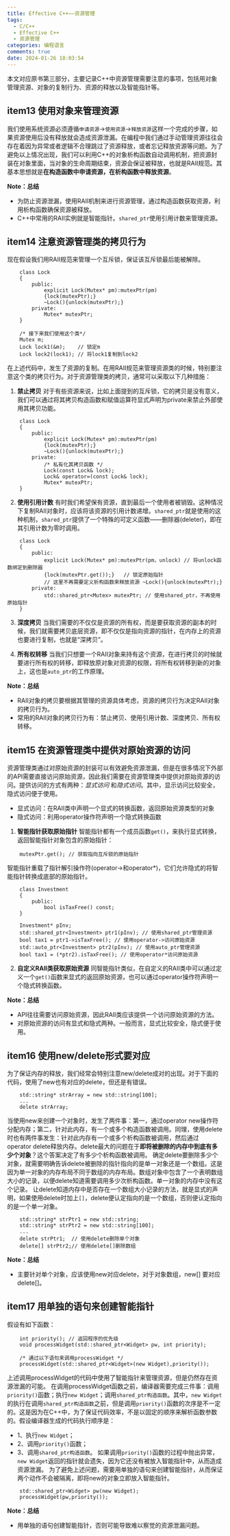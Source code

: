 ```yaml
---
title: Effective C++——资源管理
tags:
  - C/C++
  - Effective C++
  - 资源管理
categories: 编程语言
comments: true
date: 2024-01-26 18:03:54
---
```


本文对应原书第三部分，主要记录C++中资源管理需要注意的事项，包括用对象管理资源、对象的复制行为、资源的释放以及智能指针等。
<!--more-->

## item13 使用对象来管理资源
我们使用系统资源必须遵循`申请资源`->`使用资源`->`释放资源`这样一个完成的步骤，如果资源使用后没有释放就会造成资源泄漏。在编程中我们通过手动管理资源往往会存在着因为异常或者逻辑不合理跳过了资源释放，或者忘记释放资源等问题。为了避免以上情况出现，我们可以利用C++的对象析构函数自动调用机制，把资源封装在对象里面，当对象的生命周期结束，资源会保证被释放，也就是RAII规范。其基本思想就是**在构造函数中申请资源，在析构函数中释放资源**。

**Note：总结**
- 为防止资源泄漏，使用RAII机制来进行资源管理，通过构造函数获取资源，利用析构函数确保资源被释放。
- C++中常用的RAII实例就是智能指针。`shared_ptr`使用引用计数来管理资源。

## item14 注意资源管理类的拷贝行为
现在假设我们用RAII规范来管理一个互斥锁，保证该互斥锁最后能被解除。
```
    class Lock
    {
        public:
            explicit Lock(Mutex* pm):mutexPtr(pm)
            {lock(mutexPtr);}
            ~Lock(){unlock(mutexPtr);}
        private:
            Mutex* mutexPtr;
    }

    /* 接下来我们使用这个类*/
    Mutex m;
    Lock lock1(&m);    // 锁定m
    Lock lock2(lock1); // 将lock1复制到lock2
```
在上述代码中，发生了资源的复制。在用RAII规范来管理资源类的时候，特别要注意这个类的拷贝行为。对于资源管理类的拷贝，通常可以采取以下几种措施：
1. **禁止拷贝**
对于有些资源来说，比如上面提到的互斥锁，它的拷贝是没有意义，我们可以通过将其拷贝构造函数和赋值运算符显式声明为private来禁止外部使用其拷贝功能。
```
    class Lock
    {
        public:
            explicit Lock(Mutex* pm):mutexPtr(pm)
            {lock(mutexPtr);}
            ~Lock(){unlock(mutexPtr);}
        private:
            /* 私有化其拷贝函数 */
            Lock(const Lock& lock);
            Lock& operator=(const Lock& lock);
            Mutex* mutexPtr;
    }

```

2. **使用引用计数**
有时我们希望保有资源，直到最后一个使用者被销毁。这种情况下复制RAII对象时，应该将该资源的引用计数递增。`shared_ptr`就是使用的这种机制，`shared_ptr`提供了一个特殊的可定义函数——删除器(deleter)，即在其引用计数为零时调用。
```
    class Lock
    {
        public:
            explicit Lock(Mutex* pm):mutexPtr(pm，unlock) // 将unlock函数绑定到删除器
            {lock(mutexPtr.get());}   // 锁定原始指针
            // 这里不再需要定义析构函数来释放资源 ~Lock(){unlock(mutexPtr);}
        private:
            std::shared_ptr<Mutex> mutexPtr; // 使用shared_ptr，不再使用原始指针
    }
```

3. **深度拷贝**
当我们需要的不仅仅是资源的所有权，而是要获取资源的副本的时候，我们就需要拷贝底层资源，即不仅仅是指向资源的指针，在内存上的资源也要进行复制，也就是“深拷贝”。

4. **所有权转移**
当我们只想要一个RAII对象来持有这个资源，在进行拷贝的时候就要进行所有权的转移，即释放原对象对资源的权限，将所有权转移到新的对象上，这也是`auto_ptr`的工作原理。

**Note：总结**
- RAII对象的拷贝要根据其管理的资源具体考虑，资源的拷贝行为决定RAII对象的拷贝行为。
- 常用的RAII对象的拷贝行为有：禁止拷贝、使用引用计数、深度拷贝、所有权转移。

## item15 在资源管理类中提供对原始资源的访问
资源管理类通过对原始资源的封装可以有效避免资源泄漏，但是在很多情况下外部的API需要直接访问原始资源，因此我们需要在资源管理类中提供对原始资源的访问。提供访问的方式有两种：*显式访问* 和*隐式访问*。其中，显示访问比较安全，隐式访问便于使用。
- 显式访问：在RAII类中声明一个显式的转换函数，返回原始资源类型的对象
- 隐式访问：利用operator操作符声明一个隐式转换函数

1. **智能指针获取原始指针**
智能指针都有一个成员函数`get()`，来执行显式转换，返回智能指针对象包含的原始指针：
```
    mutexPtr.get(); // 获取指向互斥锁的原始指针
```
智能指针重载了指针解引操作符(operator->和operator*)，它们允许隐式的将智能指针转换成底部的原始指针。
```
    class Investment
    {
        public:
            bool isTaxFree() const;
    }

    Investment* pInv;
    std::shared_ptr<Investment> ptr1(pInv); // 使用shared_ptr管理资源
    bool tax1 = ptr1->isTaxFree(); // 使用operator->访问原始资源
    std::auto_ptr<Investment> ptr2(pInv); // 使用auto_ptr管理资源
    bool tax1 = (*ptr2).isTaxFree(); // 使用operator*访问原始资源
```

2. **自定义RAII类获取原始资源**
同智能指针类似，在自定义的RAII类中可以通过定义一个`get()`函数来显式的返回原始资源，也可以通过operator操作符声明一个隐式转换函数。

**Note：总结**
- API往往需要访问原始资源，因此RAII类应该提供一个访问原始资源的方法。
- 对原始资源的访问有显式和隐式两种。一般而言，显式比较安全，隐式便于使用。

## item16 使用new/delete形式要对应
为了保证内存的释放，我们经常会特别注意new/delete成对的出现。对于下面的代码，使用了new也有对应的delete，但还是有错误。
```
    std::string* strArray = new std::string[100];
    ...
    delete strArray;
```
当使用new来创建一个对象时，发生了两件事：第一，通过operator new操作符分配内存；第二，针对此内存，有一个或多个构造函数被调用。同理，使用delete时也有两件事发生：针对此内存有一个或多个析构函数被调用，然后通过operator delete释放内存。delete最大的问题在于**即将被删除的内存中到底有多少个对象**？这个答案决定了有多少个析构函数被调用。
确定delete要删除多少个对象，就需要明确告诉delete被删除的指针指向的是单一对象还是一个数组。这是因为单一对象的内存布局不同于数组的内存布局。数组对象中包含了一个表明数组大小的记录，以便delete知道需要调用多少次析构函数。单一对象的内存中没有这个记录。
让delete知道内存中是否存在一个数组大小记录的方法，就是显式的声明，如果使用delete时加上`[]`，delete便认定指向的是一个数组，否则便认定指向的是一个单一对象。
```
    std::string* strPtr1 = new std::string;
    std::string* strPtr2 = new std::string[100];
    ...
    delete strPtr1;  // 使用delete删除单个对象
    delete[] strPtr2;// 使用delete[]删除数组
```

**Note：总结**
- 主要针对单个对象，应该使用new对应delete，对于对象数组，new[] 要对应delete[]。

## item17 用单独的语句来创建智能指针
假设有如下函数：
```
    int priority(); // 返回程序的优先级
    void processWidget(std::shared_ptr<Widget> pw, int priority);

    /* 通过以下语句来调用processWidget */
    processWidget(std::shared_ptr<Widget>(new Widget),priority());
```
上述调用processWidget的代码中使用了智能指针来管理资源，但是仍然存在资源泄漏的可能。
在调用processWidget函数之前，编译器需要完成三件事：调用`priority()`函数；执行`new Widget`；调用`shared_ptr构造函数`。其中，`new Widget`的执行在调用`shared_ptr构造函数`之前，但是调用`priority()`函数的次序是不一定的。这是因为在C++中，为了保证代码效率，不是以固定的顺序来解析函数参数的。假设编译器生成的代码执行顺序是：
- 1、执行`new Widget`；
- 2、调用`priority()`函数；
- 3、调用`shared_ptr构造函数`。
如果调用`priority()`函数的过程中抛出异常，`new Widget`返回的指针就会遗失，因为它还没有被放入智能指针中，从而造成资源泄漏。
为了避免上述问题，需要用单独的语句来创建智能指针，从而保证两个动作不会被隔离，即将new的对象立即放入智能指针。
```
    std::shared_ptr<Widget> pw(new Widget);
    processWidget(pw,priority());
```

**Note：总结**
- 用单独的语句创建智能指针，否则可能导致难以察觉的资源泄漏问题。

